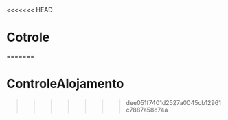 <<<<<<< HEAD
# Cotrole
=======
# ControleAlojamento
>>>>>>> dee051f7401d2527a0045cb12961c7887a58c74a
